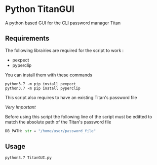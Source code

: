 # Python TitanGUI

A python based GUI for the CLI password manager Titan

## Requirements

The following librairies are required for the script to work :

+ pexpect
+ pyperclip

You can install them with these commands
```shell
python3.7 -m pip install pexpect
python3.7 -m pip install pyperclip 
```
This script also requires to have an existing Titan's password file

*Very Important*

Before using this script the following line of the script must be editted to match the absolute path of the Titan's password file

```python
DB_PATH: str = "/home/user/password_file"
```

## Usage

```shell
python3.7 TitanGUI.py
```


